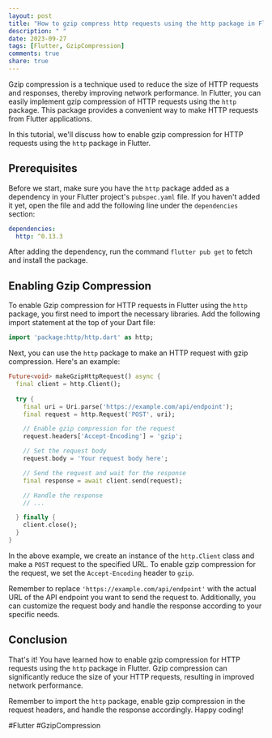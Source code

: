 ```yaml
---
layout: post
title: "How to gzip compress http requests using the http package in Flutter?"
description: " "
date: 2023-09-27
tags: [Flutter, GzipCompression]
comments: true
share: true
---
```


Gzip compression is a technique used to reduce the size of HTTP requests and responses, thereby improving network performance. In Flutter, you can easily implement gzip compression of HTTP requests using the `http` package. This package provides a convenient way to make HTTP requests from Flutter applications.

In this tutorial, we'll discuss how to enable gzip compression for HTTP requests using the `http` package in Flutter.

## Prerequisites

Before we start, make sure you have the `http` package added as a dependency in your Flutter project's `pubspec.yaml` file. If you haven't added it yet, open the file and add the following line under the `dependencies` section:

```yaml
dependencies:
  http: ^0.13.3
```

After adding the dependency, run the command `flutter pub get` to fetch and install the package.

## Enabling Gzip Compression

To enable Gzip compression for HTTP requests in Flutter using the `http` package, you first need to import the necessary libraries. Add the following import statement at the top of your Dart file:

```dart
import 'package:http/http.dart' as http;
```

Next, you can use the `http` package to make an HTTP request with gzip compression. Here's an example:

```dart
Future<void> makeGzipHttpRequest() async {
  final client = http.Client();
  
  try {
    final uri = Uri.parse('https://example.com/api/endpoint');
    final request = http.Request('POST', uri);

    // Enable gzip compression for the request
    request.headers['Accept-Encoding'] = 'gzip';

    // Set the request body
    request.body = 'Your request body here';

    // Send the request and wait for the response
    final response = await client.send(request);

    // Handle the response
    // ...

  } finally {
    client.close();
  }
}
```

In the above example, we create an instance of the `http.Client` class and make a `POST` request to the specified URL. To enable gzip compression for the request, we set the `Accept-Encoding` header to `gzip`.

Remember to replace `'https://example.com/api/endpoint'` with the actual URL of the API endpoint you want to send the request to. Additionally, you can customize the request body and handle the response according to your specific needs.

## Conclusion

That's it! You have learned how to enable gzip compression for HTTP requests using the `http` package in Flutter. Gzip compression can significantly reduce the size of your HTTP requests, resulting in improved network performance.

Remember to import the `http` package, enable gzip compression in the request headers, and handle the response accordingly. Happy coding!

#Flutter #GzipCompression